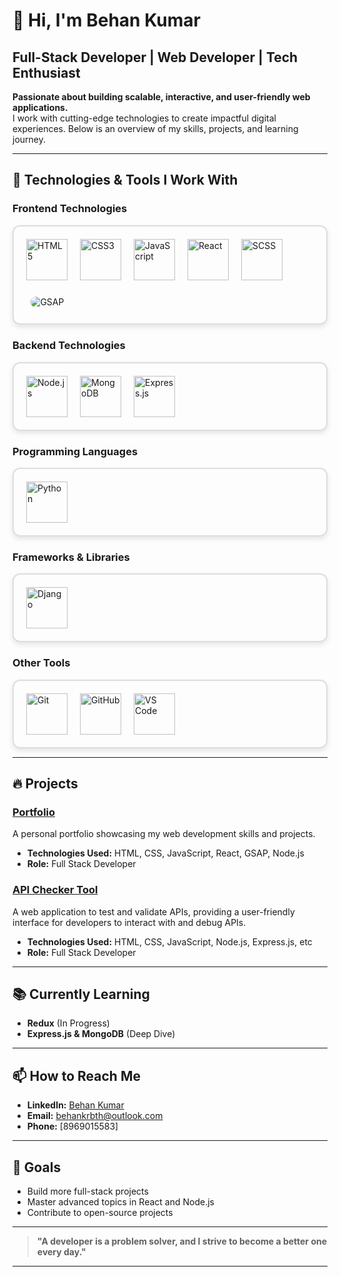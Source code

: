# 👋 **Hi, I'm Behan Kumar**  
## Full-Stack Developer | Web Developer | Tech Enthusiast  

**Passionate about building scalable, interactive, and user-friendly web applications.**  
I work with cutting-edge technologies to create impactful digital experiences. Below is an overview of my skills, projects, and learning journey.

---

## 🚀 **Technologies & Tools I Work With**

### **Frontend Technologies**  
<div style="display: flex; gap: 20px; flex-wrap: wrap; padding: 20px; border: 2px solid #ddd; border-radius: 12px; box-shadow: 0 4px 8px rgba(0, 0, 0, 0.1);">
  <img src="https://cdn2.iconfinder.com/data/icons/designer-skills/128/code-programming-html-markup-develop-layout-language-256.png" width="66px" alt="HTML5" />
  <img src="https://cdn4.iconfinder.com/data/icons/flat-brand-logo-2/512/css3-64.png" alt="CSS3" width="66px" />
  <img src="https://cdn2.iconfinder.com/data/icons/designer-skills/128/code-programming-javascript-software-develop-command-language-256.png" alt="JavaScript" width="66px" />
  <img src="https://cdn4.iconfinder.com/data/icons/logos-3/600/React.js_logo-64.png" alt="React" width="66px" />
  <img src="https://cdn.iconscout.com/icon/premium/png-512-thumb/scss-1-236126.png?f=webp&w=256" alt="SCSS" width="66px" />
  <img src="https://img.shields.io/badge/GSAP-88C0D0?style=flat-square&logo=gsap&logoColor=white" alt="GSAP" style="border-radius: 25px; padding:0.4rem; height="68px" />
</div>

### **Backend Technologies**  
<div style="display: flex; gap: 20px; flex-wrap: wrap; padding: 20px; border: 2px solid #ddd; border-radius: 12px; box-shadow: 0 4px 8px rgba(0, 0, 0, 0.1);">
  <img src="https://cdn4.iconfinder.com/data/icons/logos-3/454/nodejs-new-pantone-white-64.png" alt="Node.js" width="66px" />
  <img src="https://cdn.iconscout.com/icon/free/png-512/free-mongodb-logo-icon-download-in-svg-png-gif-file-formats--wordmark-programming-langugae-freebies-pack-logos-icons-1175138.png?f=webp&w=256" alt="MongoDB" width="66px" />
  <img src="https://img.icons8.com/?size=100&id=2ZOaTclOqD4q&format=png&color=000000" alt="Express.js" width="66px" />
</div>

### **Programming Languages**  
<div style="display: flex; gap:20px; flex-wrap: wrap; padding: 20px; border: 2px solid #ddd; border-radius: 12px; box-shadow: 0 4px 8px rgba(0, 0, 0, 0.1);">
  <img src="https://cdn3.iconfinder.com/data/icons/logos-and-brands-adobe/512/267_Python-256.png" alt="Python" width="66px" />
</div>

### **Frameworks & Libraries**  
<div style="display: flex; gap: 20px; flex-wrap: wrap; padding: 20px; border: 2px solid #ddd; border-radius: 12px; box-shadow: 0 4px 8px rgba(0, 0, 0, 0.1);">
  <img src="https://cdn.iconscout.com/icon/free/png-512/free-django-logo-icon-download-in-svg-png-gif-file-formats--programming-language-logos-pack-icons-1175036.png?f=webp&w=256" alt="Django" width="66px" />
</div>

### **Other Tools**  
<div style="display: flex; gap: 20px; flex-wrap: wrap; padding: 20px; border: 2px solid #ddd; border-radius: 12px; box-shadow: 0 4px 8px rgba(0, 0, 0, 0.1);">
  <img src="https://cdn3.iconfinder.com/data/icons/social-media-2169/24/social_media_social_media_logo_git-64.png" alt="Git" width="66px" />
  <img src="https://cdn.iconscout.com/icon/free/png-512/free-github-logo-icon-download-in-svg-png-gif-file-formats--social-media-pack-logos-icons-675821.png?f=webp&w=256" alt="GitHub" width="66px" />
  <img src="https://cdn.iconscout.com/icon/free/png-512/free-visual-studio-code-logo-icon-download-in-svg-png-gif-file-formats--vs-editore-coding-brand-filled-line-pack-logos-icons-2724650.png?f=webp&w=256" alt="VS Code" width="66px" />
</div>

---

## 🔥 **Projects**

### **[Portfolio](https://github.com/behan05/devfolio-behan)**  
A personal portfolio showcasing my web development skills and projects.  
- **Technologies Used:** HTML, CSS, JavaScript, React, GSAP, Node.js  
- **Role:** Full Stack Developer  

### **[API Checker Tool](https://github.com/behan05/API-Checker-Tool)**  
A web application to test and validate APIs, providing a user-friendly interface for developers to interact with and debug APIs. 
- **Technologies Used:** HTML, CSS, JavaScript, Node.js, Express.js, etc  
- **Role:** Full Stack Developer

---

## 📚 **Currently Learning**  
- **Redux** (In Progress)  
- **Express.js & MongoDB** (Deep Dive)

---

## 📫 **How to Reach Me**  
- **LinkedIn:** [Behan Kumar](https://www.linkedin.com/in/behan-kumar)  
- **Email:** [behankrbth@outlook.com](mailto:behankrbth@outlook.com)
- **Phone:** [8969015583]

---

## 🎯 **Goals**  
- Build more full-stack projects  
- Master advanced topics in React and Node.js  
- Contribute to open-source projects

---

> **"A developer is a problem solver, and I strive to become a better one every day."**

---

